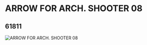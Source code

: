 # ARROW  FOR ARCH. SHOOTER 08
## 61811
![ARROW  FOR ARCH. SHOOTER 08](https://lc-www-live-s.legocdn.com/media/bricks/5/2/4525722.jpg)